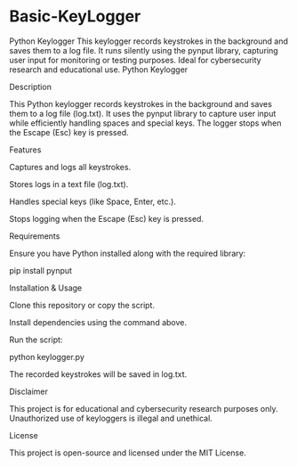 # Basic-KeyLogger
Python Keylogger This keylogger records keystrokes in the background and saves them to a log file. It runs silently using the pynput library, capturing user input for monitoring or testing purposes. Ideal for cybersecurity research and educational use.
Python Keylogger

Description

This Python keylogger records keystrokes in the background and saves them to a log file (log.txt). It uses the pynput library to capture user input while efficiently handling spaces and special keys. The logger stops when the Escape (Esc) key is pressed.

Features

Captures and logs all keystrokes.

Stores logs in a text file (log.txt).

Handles special keys (like Space, Enter, etc.).

Stops logging when the Escape (Esc) key is pressed.

Requirements

Ensure you have Python installed along with the required library:

pip install pynput

Installation & Usage

Clone this repository or copy the script.

Install dependencies using the command above.

Run the script:

python keylogger.py

The recorded keystrokes will be saved in log.txt.

Disclaimer

This project is for educational and cybersecurity research purposes only. Unauthorized use of keyloggers is illegal and unethical.

License

This project is open-source and licensed under the MIT License.

